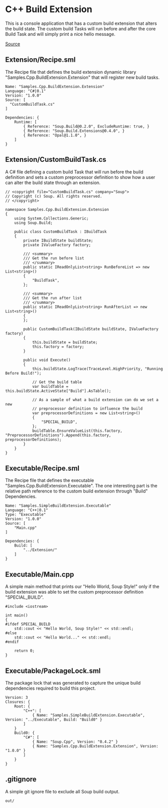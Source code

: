 # C++ Build Extension
This is a console application that has a custom build extension that alters the build state. The custom build Tasks will run before and after the core Build Task and will simply print a nice hello message.

[Source](https://github.com/SoupBuild/Soup/tree/main/Samples/Cpp/BuildExtension)

## Extension/Recipe.sml
The Recipe file that defines the build extension dynamic library "Samples.Cpp.BuildExtension.Extension" that will register new build tasks.
```
Name: "Samples.Cpp.BuildExtension.Extension"
Language: "C#|0.1"
Version: "1.0.0"
Source: [
  "CustomBuildTask.cs"
]

Dependencies: {
    Runtime: [
        { Reference: "Soup.Build@0.2.0", ExcludeRuntime: true, }
        { Reference: "Soup.Build.Extensions@0.4.0", }
        { Reference: "Opal@1.1.0", }
    ]
}
```

## Extension/CustomBuildTask.cs
A C# file defining a custom build Task that will run before the build definition and sets a custom preprocessor definition to show how a user can alter the build state through an extension.
```
// <copyright file="CustomBuildTask.cs" company="Soup">
// Copyright (c) Soup. All rights reserved.
// </copyright>

namespace Samples.Cpp.BuildExtension.Extension
{
    using System.Collections.Generic;
    using Soup.Build;

    public class CustomBuildTask : IBuildTask
    {
        private IBuildState buildState;
        private IValueFactory factory;

        /// <summary>
        /// Get the run before list
        /// </summary>
        public static IReadOnlyList<string> RunBeforeList => new List<string>()
        {
            "BuildTask",
        };

        /// <summary>
        /// Get the run after list
        /// </summary>
        public static IReadOnlyList<string> RunAfterList => new List<string>()
        {
        };

        public CustomBuildTask(IBuildState buildState, IValueFactory factory)
        {
            this.buildState = buildState;
            this.factory = factory;
        }

        public void Execute()
        {
            this.buildState.LogTrace(TraceLevel.HighPriority, "Running Before Build!");

            // Get the build table
            var buildTable = this.buildState.ActiveState["Build"].AsTable();

            // As a sample of what a build extension can do we set a new
            // preprocessor definition to influence the build
            var preprocessorDefinitions = new List<string>()
            {
                "SPECIAL_BUILD",
            };
            buildTable.EnsureValueList(this.factory, "PreprocessorDefinitions").Append(this.factory, preprocessorDefinitions);
        }
    }
}
```

## Executable/Recipe.sml
The Recipe file that defines the executable "Samples.Cpp.BuildExtension.Executable". The one interesting part is the relative path reference to the custom build extension through "Build" Dependencies.
```
Name: "Samples.SimpleBuildExtension.Executable"
Language: "C++|0.1"
Type: "Executable"
Version: "1.0.0"
Source: [
    "Main.cpp"
]

Dependencies: {
    Build: [
        "../Extension/"
    ]
}
```

## Executable/Main.cpp
A simple main method that prints our "Hello World, Soup Style!" only if the build extension was able to set the custom preprocessor definition "SPECIAL_BUILD".
```
#include <iostream>

int main()
{
#ifdef SPECIAL_BUILD
    std::cout << "Hello World, Soup Style!" << std::endl;
#else
    std::cout << "Hello World..." << std::endl;
#endif

    return 0;
}

```

## Executable/PackageLock.sml
The package lock that was generated to capture the unique build dependencies required to build this project.
```
Version: 3
Closures: {
    Root: {
        "C++": [
            { Name: "Samples.SimpleBuildExtension.Executable", Version: "../Executable", Build: "Build0" }
        ]
    }
    Build0: {
        "C#": [
            { Name: "Soup.Cpp", Version: "0.4.2" }
            { Name: "Samples.Cpp.BuildExtension.Extension", Version: "1.0.0" }
        ]
    }
}

```

## .gitignore
A simple git ignore file to exclude all Soup build output.
```
out/
```
